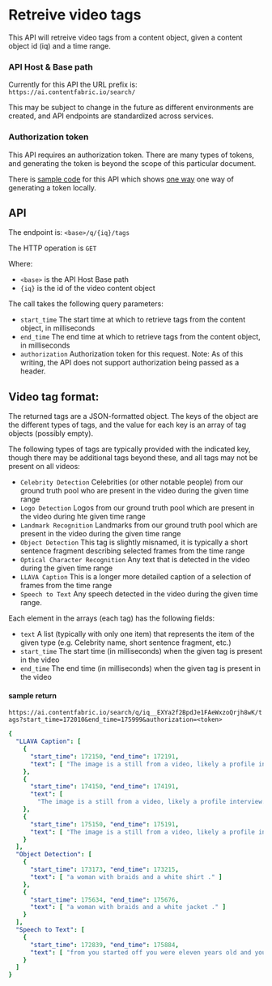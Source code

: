 # Retreive video tags

This API will retreive video tags from a content object, given a
content object id (iq) and a time range.

### API Host & Base path

Currently for this API the URL prefix is: `https://ai.contentfabric.io/search/`

This may be subject to change in the future as different environments
are created, and API endpoints are standardized across services.

### Authorization token

This API requires an authorization token.  There are many types of
tokens, and generating the token is beyond the scope of this
particular document.

There is [sample code](../sample/retrieve_tag_video.js) for this API
which shows [one way](../sample/util.js#L39) one way of generating a
token locally.


## API

The endpoint is: `<base>/q/{iq}/tags`

The HTTP operation is `GET`

Where:

  * `<base>` is the API Host Base path
  * `{iq}` is the id of the video content object

The call takes the following query parameters:

  * `start_time` The start time at which to retrieve tags from the content object, in milliseconds
  * `end_time` The end time at which to retrieve tags from the content object, in milliseconds
  * `authorization` Authorization token for this request.  Note: As of
     this writing, the API does not support authorization being passed
     as a header.

## Video tag format:

The returned tags are a JSON-formatted object.  The keys of the object
are the different types of tags, and the value for each key is an
array of tag objects (possibly empty).

The following types of tags are typically provided with the indicated
key, though there may be additional tags beyond these, and all tags
may not be present on all videos:

   * `Celebrity Detection` Celebrities (or other notable people) from our ground truth pool who are present in the video during the given time range
   * `Logo Detection` Logos from our ground truth pool which are present in the video during hte given time range
   * `Landmark Recognition` Landmarks from our ground truth pool which are present in the video during the given time range
   * `Object Detection` This tag is slightly misnamed, it is typically a short sentence fragment describing selected frames from the time range
   * `Optical Character Recognition` Any text that is detected in the video during the given time range
   * `LLAVA Caption` This is a longer more detailed caption of a selection of frames from the time range
   * `Speech to Text` Any speech detected in the video during the given time range.

Each element in the arrays (each tag) has the following fields:
   * `text` A list (typically with only one item) that represents the item of the given type (e.g. Celebrity name, short sentence fragment, etc.)
   * `start_time` The start time (in milliseconds) when the given tag is present in the video
   * `end_time` The end time (in milliseconds) when the given tag is present in the video

#### sample return

`https://ai.contentfabric.io/search/q/iq__EXYa2f2BpdJe1FAeWxzoQrjh8wK/tags?start_time=172010&end_time=175999&authorization=<token>`

```yaml
{
  "LLAVA Caption": [
    {
      "start_time": 172150, "end_time": 172191, 
      "text": [ "The image is a still from a video, likely a profile interview. In the foreground, there is a person seated in a chair, facing the camera. The individual appears to be a woman with dark skin, wearing a white jacket over a black top, and she has her hair styled in braids. She is holding a piece of paper and seems to be speaking or reading from it.\n\nIn the background, there is another person partially visible, suggesting that there is an interviewer or another participant in the interview. The setting appears to be an indoor space with a warm, inviting atmosphere, possibly an office or a studio designed for interviews. The lighting is soft and even, contributing to the professional yet comfortable ambiance of the setting." ]
    },
    {
      "start_time": 174150, "end_time": 174191,      
      "text": [
        "The image is a still from a video, likely a profile interview. It features a woman who appears to be the subject of the interview. She has a light complexion, dark hair styled in braids, and is wearing a white jacket with a collar. Her expression is one of concern or worry, and she is looking slightly to her right. She has a red lipstick and is wearing large gold hoop earrings.\n\nThe setting appears to be an indoor environment, possibly a studio or a room with a wooden panel background. There is a blurred image of a painting or artwork in the background, which suggests a creative or artistic setting.\n\nAt the top of the image, there is text that reads \"BOARDROOM COVER STORY,\" indicating that the video is likely related to a business or corporate context. The text is in a bold, sans-serif font, and it is positioned in the upper third of the image, which is a common placement for titles in video content." ]
    },
    {
      "start_time": 175150, "end_time": 175191,
      "text": [ "The image is a still from a video, likely a profile interview. It features a person seated in a modern, well-lit room with a warm ambiance. The individual appears to be a woman with a relaxed posture, sitting on a white chair with her hands clasped together in her lap. She is wearing a white blouse and has her hair styled in a bun. The setting includes a fireplace and a bookshelf in the background, suggesting a comfortable and professional environment. The lighting is soft and even, casting gentle shadows and highlighting the textures of the room. The image is framed by a title graphic at the top that reads \"BOARDROOM COVER STORY,\" indicating the context of the video." ]
    }
  ],
  "Object Detection": [
    {
      "start_time": 173173, "end_time": 173215,
      "text": [ "a woman with braids and a white shirt ." ]
    },
    {
      "start_time": 175634, "end_time": 175676,
      "text": [ "a woman with braids and a white jacket ." ]
    }
  ],
  "Speech to Text": [
    {
      "start_time": 172839, "end_time": 175884,
      "text": [ "from you started off you were eleven years old and you wanted to play basketball mm" ]
    }
  ]
}
```